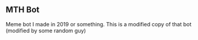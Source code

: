 ## MTH Bot

Meme bot I made in 2019 or something. This is a modified copy of that bot (modified by some random guy)
